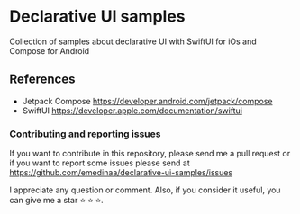 # Declarative UI samples
Collection of samples about declarative UI with SwiftUI for iOs and Compose for Android

## References

- Jetpack Compose https://developer.android.com/jetpack/compose
- SwiftUI https://developer.apple.com/documentation/swiftui

### Contributing and reporting issues

If you want to contribute in this repository, please send me a pull request or if you want to report some issues please send at https://github.com/emedinaa/declarative-ui-samples/issues

I appreciate any question or comment. Also, if you consider it useful, you can give me a star ⭐ ⭐ ⭐.
